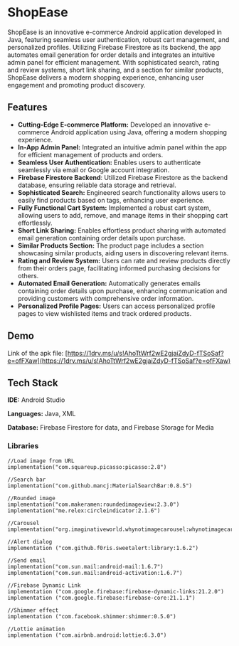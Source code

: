 
# ShopEase

ShopEase is an innovative e-commerce Android application developed in Java, featuring seamless user authentication, robust cart management, and personalized profiles. Utilizing Firebase Firestore as its backend, the app automates email generation for order details and integrates an intuitive admin panel for efficient management. With sophisticated search, rating and review systems, short link sharing, and a section for similar products, ShopEase delivers a modern shopping experience, enhancing user engagement and promoting product discovery.


## Features

- **Cutting-Edge E-commerce Platform:** Developed an innovative e-commerce Android application using Java, offering a modern shopping experience.
- **In-App Admin Panel:** Integrated an intuitive admin panel within the app for efficient management of products and orders.
- **Seamless User Authentication:** Enables users to authenticate seamlessly via email or Google account integration.
- **Firebase Firestore Backend**: Utilized Firebase Firestore as the backend database, ensuring reliable data storage and retrieval.
- **Sophisticated Search:** Engineered search functionality allows users to easily find products based on tags, enhancing user experience.
- **Fully Functional Cart System:** Implemented a robust cart system, allowing users to add, remove, and manage items in their shopping cart effortlessly.
- **Short Link Sharing:** Enables effortless product sharing with automated email generation containing order details upon purchase.
- **Similar Products Section:** The product page includes a section showcasing similar products, aiding users in discovering relevant items.
- **Rating and Review System:** Users can rate and review products directly from their orders page, facilitating informed purchasing decisions for others.
- **Automated Email Generation:** Automatically generates emails containing order details upon purchase, enhancing communication and providing customers with comprehensive order information.
- **Personalized Profile Pages:** Users can access personalized profile pages to view wishlisted items and track ordered products.

## Demo

Link of the apk file: [https://1drv.ms/u/s!AhoTtWrf2wE2gjaiZdyD-fTSoSaf?e=ofFXaw](https://1drv.ms/u/s!AhoTtWrf2wE2gjaiZdyD-fTSoSaf?e=ofFXaw)

[//]: <> (If you want to access the admin panel, you can mail me at harshlohiya2003@gmail.com)
## Tech Stack

**IDE:** Android Studio

**Languages:** Java, XML

**Database:** Firebase Firestore for data, and Firebase Storage for Media

### Libraries
    //Load image from URL
    implementation("com.squareup.picasso:picasso:2.8")
    
    //Search bar
    implementation("com.github.mancj:MaterialSearchBar:0.8.5")

    //Rounded image
    implementation("com.makeramen:roundedimageview:2.3.0")
    implementation("me.relex:circleindicator:2.1.6")

    //Carousel
    implementation("org.imaginativeworld.whynotimagecarousel:whynotimagecarousel:2.1.0")

    //Alert dialog
    implementation ("com.github.f0ris.sweetalert:library:1.6.2")

    //Send email
    implementation("com.sun.mail:android-mail:1.6.7")
    implementation("com.sun.mail:android-activation:1.6.7")

    //Firebase Dynamic Link
    implementation ("com.google.firebase:firebase-dynamic-links:21.2.0")
    implementation ("com.google.firebase:firebase-core:21.1.1")

    //Shimmer effect
    implementation ("com.facebook.shimmer:shimmer:0.5.0")

    //Lottie animation
    implementation ("com.airbnb.android:lottie:6.3.0")
